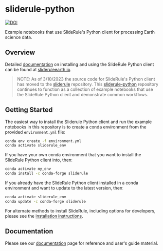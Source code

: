 # sliderule-python

[![DOI](https://zenodo.org/badge/311384982.svg)](https://zenodo.org/badge/latestdoi/311384982)

Example notebooks that use SlideRule's Python client for processing Earth science data.

## Overview
Detailed [documentation](https://slideruleearth.io/rtd/) on installing and using the SlideRule Python client can be found at [slideruleearth.io](https://slideruleearth.io/).

> NOTE: As of 3/10/2023 the source code for SlideRule's Python client has moved to the [sliderule](https://github.com/SlideRuleEarth/sliderule) repository. This [sliderule-python](https://github.com/SlideRuleEarth/sliderule-python) repository continues to function as a collection of example notebooks that use the SlideRule Python client and demonstrate common workflows.

## Getting Started

The easiest way to install the Sliderule Python client and run the example notebooks in this repository is to create a conda environment from the provided `environment.yml` file:
```bash
conda env create -f environment.yml
conda activate sliderule_env
```

If you have your own conda environment that you want to install the SlideRule Python client into, then:
```bash
conda activate my_env
conda install -c conda-forge sliderule
```

If you already have the SlideRule Python client installed in a conda environment and want to update to the latest version, then:
```bash
conda activate sliderule_env
conda update -c conda-forge sliderule
```

For alternate methods to install SlideRule, including options for developers, please see the [installation instructions](https://slideruleearth.io/rtd/getting_started/Install.html).

## Documentation

Please see our [documentation](https://slideruleearth.io/rtd/) page for reference and user's guide material.
